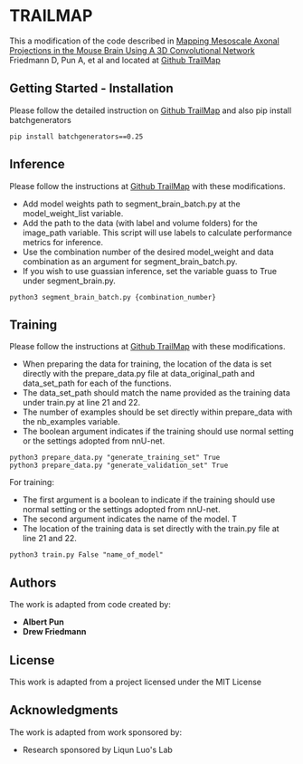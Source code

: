 
# TRAILMAP

This a modification of the code described in  [Mapping Mesoscale Axonal Projections in the Mouse Brain Using A 3D Convolutional Network](https://www.biorxiv.org/content/10.1101/812644v1.full) Friedmann D, Pun A, et al and located at [Github TrailMap](https://github.com/AlbertPun/TRAILMAP)

## Getting Started - Installation

Please follow the detailed instruction on [Github TrailMap](https://github.com/AlbertPun/TRAILMAP) and also pip install batchgenerators

```
pip install batchgenerators==0.25
```

## Inference

Please follow the instructions at [Github TrailMap](https://github.com/AlbertPun/TRAILMAP) with these modifications. 
* Add model weights path to segment_brain_batch.py at the model_weight_list variable.
* Add the path to the data (with label and volume folders) for the image_path variable. This script will use labels to calculate performance metrics for inference.
* Use the combination number of the desired model_weight and data combination as an argument for segment_brain_batch.py.
* If you wish to use guassian inference, set the variable guass to True under segment_brain.py. 

```
python3 segment_brain_batch.py {combination_number}

```

## Training

Please follow the instructions at [Github TrailMap](https://github.com/AlbertPun/TRAILMAP) with these modifications. 
* When preparing the data for training, the location of the  data is set directly with the prepare_data.py file at data_original_path and data_set_path for each of the functions.
* The data_set_path should match the name provided as the training data under train.py at line 21 and 22.
* The number of examples should be set directly within prepare_data with the nb_examples variable.
* The boolean argument indicates if the training should use normal setting or the settings adopted from nnU-net. 

```
python3 prepare_data.py "generate_training_set" True
python3 prepare_data.py "generate_validation_set" True
```

For training:
* The first argument is a boolean to indicate if the training should use normal setting or the settings adopted from nnU-net.
* The second argument indicates the name of the model. T
* The location of the training data is set directly with the train.py file at line 21 and 22. 

```
python3 train.py False "name_of_model"
```


## Authors
The work is adapted from code created by: 
* **Albert Pun**
* **Drew Friedmann**

## License
This work is adapted from a project licensed under the MIT License

## Acknowledgments
The work is adapted from work sponsored by: 
* Research sponsored by Liqun Luo's Lab

